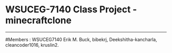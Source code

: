 # WSUCEG-7140 Class Project - minecraftclone 
------------------------------------------------
#Members : WSUCEG7140 Erik M. Buck, bibekrj, Deekshitha-kancharla, cleancoder1016, kruslin2.
